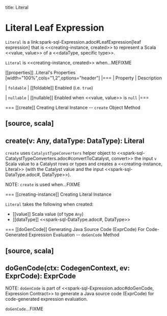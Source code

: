 title: Literal

# Literal Leaf Expression

`Literal` is a link:spark-sql-Expression.adoc#LeafExpression[leaf expression] that is <<creating-instance, created>> to represent a Scala <<value, value>> of a <<dataType, specific type>>.

`Literal` is <<creating-instance, created>> when...MEFIXME

[[properties]]
.Literal's Properties
[width="100%",cols="1,2",options="header"]
|===
| Property
| Description

| `foldable`
| [[foldable]] Enabled (i.e. `true`)

| `nullable`
| [[nullable]] Enabled when <<value, value>> is `null`
|===

=== [[create]] Creating Literal Instance -- `create` Object Method

[source, scala]
----
create(v: Any, dataType: DataType): Literal
----

`create` uses `CatalystTypeConverters` helper object to <<spark-sql-CatalystTypeConverters.adoc#convertToCatalyst, convert>> the input `v` Scala value to a Catalyst rows or types and creates a <<creating-instance, Literal>> (with the Catalyst value and the input <<spark-sql-DataType.adoc#, DataType>>).

NOTE: `create` is used when...FIXME

=== [[creating-instance]] Creating Literal Instance

`Literal` takes the following when created:

* [[value]] Scala value (of type `Any`)
* [[dataType]] <<spark-sql-DataType.adoc#, DataType>>

=== [[doGenCode]] Generating Java Source Code (ExprCode) For Code-Generated Expression Evaluation -- `doGenCode` Method

[source, scala]
----
doGenCode(ctx: CodegenContext, ev: ExprCode): ExprCode
----

NOTE: `doGenCode` is part of <<spark-sql-Expression.adoc#doGenCode, Expression Contract>> to generate a Java source code (ExprCode) for code-generated expression evaluation.

`doGenCode`...FIXME
